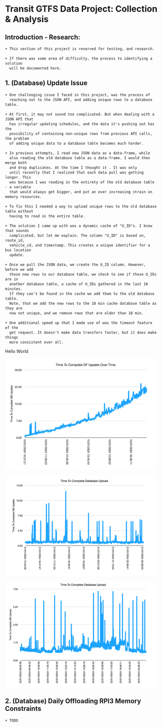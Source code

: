 # Transit GTFS Data Project: Collection & Analysis

## Introduction - Research:
	+ This section of this project is reserved for testing, and research.

	+ If there was some area of difficulty, the process to identifying a solution
	  will be documented here.

## 1. (Database) Update Issue
	+ One challenging issue I faced in this project, was the process of
	  reaching out to the JSON API, and adding unique rows to a database table.

	+ At first, it may not sound too complicated. But when dealing with a JSON API that
	  has irregular updating schedules, and the data it's pushing out has the
	  possibility of containing non-unique rows from previous API calls, the problem
	  of adding unique data to a database table becomes much harder.

	+ In previous attempts, I read new JSON data as a data-frame, while
	  also reading the old database table as a data-frame. I would then merge both
	  and drop duplicates. At the time I thought it . It was only
	  until recently that I realized that each data pull was getting longer. This
	  was because I was reading in the entirety of the old database table - a variable
	  that would always get bigger, and put an ever increasing strain on memory resources.

	+ To fix this I needed a way to upload unique rows to the old database table without
	  having to read in the entire table.

	+ The solution I came up with was a dynamic cache of "U_ID"s. I know that sounds
	  complicated, but let me explain. The column "U_ID" is based on, route_id,
	  vehicle_id, and timestamp. This creates a unique identifier for a bus location
	  update.

	+ Once we pull the JSON data, we create the U_ID column. However, before we add
	  those new rows to our database table, we check to see if those U_IDs are in
	  another database table, a cache of U_IDs gathered in the last 10 minutes.
	  If they can't be found in the cache we add them to the old database table.
	  Note, that we add the new rows to the 10 min cache database table as they are
	  now not unique, and we remove rows that are older than 10 min.

	+ One additional speed up that I made use of was the timeout feature of the
	  get request. It doesn't make data transfers faster, but it does make things
	  more consistent over all.

Hello World
<p align="center">
<img src="https://github.com/renacin/BramptonTransitAnalysis/blob/master/4_Research/Images/DB_UPDATE_1.png" width="500"/>
</p>

<p align="center">
<img src="https://github.com/renacin/BramptonTransitAnalysis/blob/master/4_Research/Images/DB_UPDATE_2.png" width="500"/>
</p>

<p align="center">
<img src="https://github.com/renacin/BramptonTransitAnalysis/blob/master/4_Research/Images/DB_UPDATE_3.png" width="500"/>
</p>




## 2. (Database) Daily Offloading RPI3 Memory Constraints
	+ TODO
